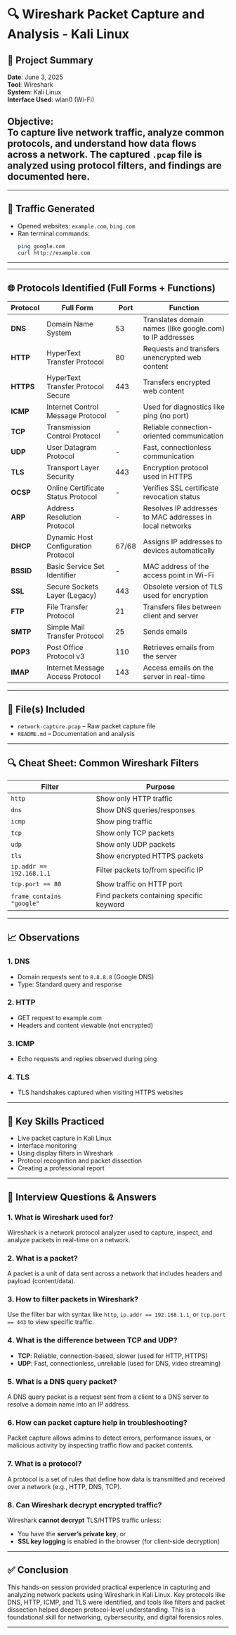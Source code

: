 # 🔍 Wireshark Packet Capture and Analysis - Kali Linux

## 📌 Project Summary

**Date**: June 3, 2025  
**Tool**: Wireshark  
**System**: Kali Linux  
**Interface Used**: wlan0 (Wi-Fi)  

**Objective**:  
To capture live network traffic, analyze common protocols, and understand how data flows across a network. The captured `.pcap` file is analyzed using protocol filters, and findings are documented here.
---

---

## 🧪 Traffic Generated

- Opened websites: `example.com`, `bing.com`
- Ran terminal commands:
  ```bash
  ping google.com
  curl http://example.com
  ```

---

---

## 🌐 Protocols Identified (Full Forms + Functions)

| Protocol | Full Form                         | Port      | Function |
|----------|-----------------------------------|-----------|----------|
| **DNS**  | Domain Name System                | 53        | Translates domain names (like google.com) to IP addresses |
| **HTTP** | HyperText Transfer Protocol       | 80        | Requests and transfers unencrypted web content |
| **HTTPS**| HyperText Transfer Protocol Secure| 443       | Transfers encrypted web content |
| **ICMP** | Internet Control Message Protocol | -         | Used for diagnostics like ping (no port) |
| **TCP**  | Transmission Control Protocol     | -         | Reliable connection-oriented communication |
| **UDP**  | User Datagram Protocol            | -         | Fast, connectionless communication |
| **TLS**  | Transport Layer Security          | 443       | Encryption protocol used in HTTPS |
| **OCSP** | Online Certificate Status Protocol| -         | Verifies SSL certificate revocation status |
| **ARP**  | Address Resolution Protocol       | -         | Resolves IP addresses to MAC addresses in local networks |
| **DHCP** | Dynamic Host Configuration Protocol| 67/68    | Assigns IP addresses to devices automatically |
| **BSSID**| Basic Service Set Identifier      | -         | MAC address of the access point in Wi-Fi |
| **SSL**  | Secure Sockets Layer (Legacy)     | 443       | Obsolete version of TLS used for encryption |
| **FTP**  | File Transfer Protocol            | 21        | Transfers files between client and server |
| **SMTP** | Simple Mail Transfer Protocol     | 25        | Sends emails |
| **POP3** | Post Office Protocol v3           | 110       | Retrieves emails from the server |
| **IMAP** | Internet Message Access Protocol  | 143       | Access emails on the server in real-time |

---

## 📂 File(s) Included

- `network-capture.pcap` – Raw packet capture file  
- `README.md` – Documentation and analysis

---

## 🔍 Cheat Sheet: Common Wireshark Filters

| Filter | Purpose |
|--------|---------|
| `http` | Show only HTTP traffic |
| `dns`  | Show DNS queries/responses |
| `icmp` | Show ping traffic |
| `tcp`  | Show only TCP packets |
| `udp`  | Show only UDP packets |
| `tls`  | Show encrypted HTTPS packets |
| `ip.addr == 192.168.1.1` | Filter packets to/from specific IP |
| `tcp.port == 80` | Show traffic on HTTP port |
| `frame contains "google"` | Find packets containing specific keyword |

---

## 📈 Observations

### 1. **DNS**
- Domain requests sent to `8.8.8.8` (Google DNS)
- Type: Standard query and response

### 2. **HTTP**
- GET request to example.com
- Headers and content viewable (not encrypted)

### 3. **ICMP**
- Echo requests and replies observed during ping

### 4. **TLS**
- TLS handshakes captured when visiting HTTPS websites

---

## 🎯 Key Skills Practiced

- Live packet capture in Kali Linux  
- Interface monitoring  
- Using display filters in Wireshark  
- Protocol recognition and packet dissection  
- Creating a professional report  

---

## 🎤 Interview Questions & Answers

### 1. **What is Wireshark used for?**
Wireshark is a network protocol analyzer used to capture, inspect, and analyze packets in real-time on a network.

### 2. **What is a packet?**
A packet is a unit of data sent across a network that includes headers and payload (content/data).

### 3. **How to filter packets in Wireshark?**
Use the filter bar with syntax like `http`, `ip.addr == 192.168.1.1`, or `tcp.port == 443` to view specific traffic.

### 4. **What is the difference between TCP and UDP?**
- **TCP**: Reliable, connection-based, slower (used for HTTP, HTTPS)  
- **UDP**: Fast, connectionless, unreliable (used for DNS, video streaming)

### 5. **What is a DNS query packet?**
A DNS query packet is a request sent from a client to a DNS server to resolve a domain name into an IP address.

### 6. **How can packet capture help in troubleshooting?**
Packet capture allows admins to detect errors, performance issues, or malicious activity by inspecting traffic flow and packet contents.

### 7. **What is a protocol?**
A protocol is a set of rules that define how data is transmitted and received over a network (e.g., HTTP, DNS, TCP).

### 8. **Can Wireshark decrypt encrypted traffic?**
Wireshark **cannot decrypt** TLS/HTTPS traffic unless:
- You have the **server’s private key**, or  
- **SSL key logging** is enabled in the browser (for client-side decryption)

---

## ✅ Conclusion

This hands-on session provided practical experience in capturing and analyzing network packets using Wireshark in Kali Linux. Key protocols like DNS, HTTP, ICMP, and TLS were identified, and tools like filters and packet dissection helped deepen protocol-level understanding. This is a foundational skill for networking, cybersecurity, and digital forensics roles.

---
